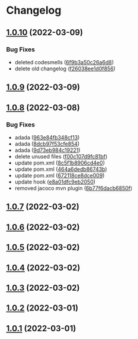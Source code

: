 # Changelog

## [1.0.10](https://gitservice/1.0.10) (2022-03-09)


### Bug Fixes

 -  deleted codesmells ([6f9b3a50c26a6d8](https://gitservice/commit/6f9b3a50c26a6d88406fa047bb51e518a4441672))
 -  delete old changelog ([f26038ee1d0f856](https://gitservice/commit/f26038ee1d0f8560e99e33a3642533e713355a9b))

## [1.0.9](https://gitservice/1.0.9) (2022-03-09)



## [1.0.8](https://gitservice/1.0.8) (2022-03-08)


### Bug Fixes

 -  adada ([963e84fb348cf13](https://gitservice/commit/963e84fb348cf137a3ff4d0749746cf3aae863a5))
 -  adada ([8dcb97f53cfe854](https://gitservice/commit/8dcb97f53cfe854d8555590c7ed7254318982e0a))
 -  adada ([9d73eb984c19221](https://gitservice/commit/9d73eb984c19221b976fb89881475f15dd139ff6))
 -  delete unused files ([f00c107d9fc81bf](https://gitservice/commit/f00c107d9fc81bf1ef5debdb712bb52e448aa1e1))
 -  update pom.xml ([8c5f1b8906cd4e0](https://gitservice/commit/8c5f1b8906cd4e03cafe4d6500db2cc32f03e806))
 -  update pom.xml ([464a6dedb86743b](https://gitservice/commit/464a6dedb86743b3d29a61679a85f75e17b5a916))
 -  update pom.xml ([672118ce8dce009](https://gitservice/commit/672118ce8dce0099ea798774a88e0f90c33925b8))
 -  update hook ([e8a01dfc9eb2050](https://gitservice/commit/e8a01dfc9eb20509c9c77ddc9ceff6179e052caa))
 -  removed jacoco mvn plugin ([6b77f6dacb6850f](https://gitservice/commit/6b77f6dacb6850f2b7efe71e98bfb21d4655e2d0))

## [1.0.7](https://gitservice/1.0.7) (2022-03-02)



## [1.0.6](https://gitservice/1.0.6) (2022-03-02)



## [1.0.5](https://gitservice/1.0.5) (2022-03-02)



## [1.0.4](https://gitservice/1.0.4) (2022-03-02)



## [1.0.3](https://gitservice/1.0.3) (2022-03-02)



## [1.0.2](https://gitservice/1.0.2) (2022-03-01)



## [1.0.1](https://gitservice/1.0.1) (2022-03-01)



